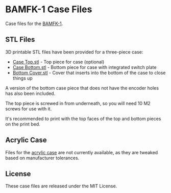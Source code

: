 # BAMFK-1 Case Files

Case files for the [BAMFK-1](https://keeb.io/products/bamfk-1-big-switch-pcb).

## STL Files

3D printable STL files have been provided for a three-piece case:

- [Case Top.stl](3D-print/Case%20Top.stl) - Top piece for case (optional)
- [Case Bottom.stl](3D-print/Case%20Bottom.stl) - Bottom piece for case with integrated switch plate
- [Bottom Cover.stl](3D-print/Bottom%20Cover.stl) - Cover that inserts into the bottom of the case to close things up

A version of the bottom case piece that does not have the encoder holes has also been included.

The top piece is screwed in from underneath, so you will need 10 M2 screws for use with it.

It's recommended to print with the top faces of the top and bottom pieces on the print bed.

## Acrylic Case

Files for the [acrylic case](https://keeb.io/products/bamfk-1-acrylic-case-for-big-switch) are not currently available, as they are tweaked based on manufacturer tolerances.

## License
These case files are released under the MIT License.
